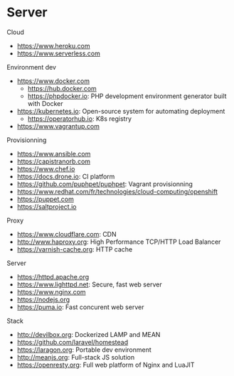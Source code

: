 # Server

Cloud
* https://www.heroku.com
* https://www.serverless.com

Environment dev
* https://www.docker.com
  + https://hub.docker.com
  + https://phpdocker.io: PHP development environment generator built with Docker
* https://kubernetes.io: Open-source system for automating deployment
  + https://operatorhub.io: K8s registry
* https://www.vagrantup.com

Provisionning
* https://www.ansible.com
* https://capistranorb.com
* https://www.chef.io
* https://docs.drone.io: CI platform
* https://github.com/puphpet/puphpet: Vagrant provisionning
* https://www.redhat.com/fr/technologies/cloud-computing/openshift
* https://puppet.com
* https://saltproject.io

Proxy
* https://www.cloudflare.com: CDN
* http://www.haproxy.org: High Performance TCP/HTTP Load Balancer
* https://varnish-cache.org: HTTP cache

Server
* https://httpd.apache.org
* https://www.lighttpd.net: Secure, fast web server
* https://www.nginx.com
* https://nodejs.org
* https://puma.io: Fast concurent web server

Stack
* http://devilbox.org: Dockerized LAMP and MEAN
* https://github.com/laravel/homestead
* https://laragon.org: Portable dev environment
* http://meanjs.org: Full-stack JS solution
* https://openresty.org: Full web platform of Nginx and LuaJIT
